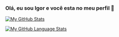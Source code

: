 ### Olá, eu sou Igor e você esta no meu perfil 👋

[![My GitHub Stats](https://github-readme-stats.vercel.app/api/?username=igorunderplayer&show_icons=true&title_color=539BF5&text_color=9f9f9f&bg_color=00000000&icon_color=539BF5&hide_title=true&count_private=true)]()

[![My GitHub Language Stats](https://github-readme-stats.vercel.app/api/top-langs/?username=igorunderplayer&langs_count=6&show_icons=true&title_color=539BF5&text_color=9f9f9f&bg_color=00000000&icon_color=00000000&count_private=true)]()
